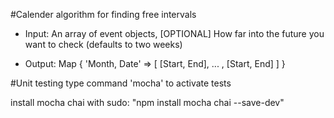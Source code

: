 #Calender algorithm for finding free intervals
  * Input: An array of event objects, [OPTIONAL] How far into the future you
      want to check (defaults to two weeks)

  * Output: Map { 'Month, Date' => [ [Start, End], ... , [Start, End] ] }

#Unit testing
type command 'mocha' to activate tests

install mocha chai with sudo:
"npm install mocha chai --save-dev"
